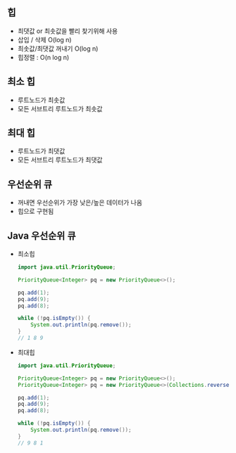 ## 힙
- 최댓값 or 최솟값을 빨리 찾기위해 사용
- 삽입 / 삭제 O(log n)
- 최솟값/최댓값 꺼내기 O(log n)
- 힙정렬 : O(n log n)

## 최소 힙

- 루트노드가 최솟값
- 모든 서브트리 루트노드가 최솟값

## 최대 힙
- 루트노드가 최댓값
- 모든 서브트리 루트노드가 최댓값

## 우선순위 큐
- 꺼내면 우선순위가 가장 낮은/높은 데이터가 나옴
- 힙으로 구현됨

## Java 우선순위 큐
- 최소힙
    ```java
    import java.util.PriorityQueue;
    
    PriorityQueue<Integer> pq = new PriorityQueue<>();
    
    pq.add(1);
    pq.add(9);
    pq.add(8);
    
    while (!pq.isEmpty()) {
        System.out.println(pq.remove());
    }
    // 1 8 9
    ```
- 최대힙
    ```java
    import java.util.PriorityQueue;
    
    PriorityQueue<Integer> pq = new PriorityQueue<>();
    PriorityQueue<Integer> pq = new PriorityQueue<>(Collections.reverseOrder());
    
    pq.add(1);
    pq.add(9);
    pq.add(8);
    
    while (!pq.isEmpty()) {
        System.out.println(pq.remove());
    }
    // 9 8 1
    ```
